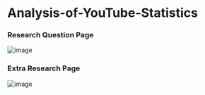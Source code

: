 # Analysis-of-YouTube-Statistics
### Research Question Page
![image](https://github.com/arjun-mohan-kumar/Analysis-of-YouTube-Statistics/assets/157926784/2ce58f1b-9a5a-4bd0-b4a0-759a0e312973)

### Extra Research Page
![image](https://github.com/arjun-mohan-kumar/Analysis-of-YouTube-Statistics/assets/157926784/9f35b9e2-5a8c-4d4f-8e90-be7c58bb1121)

